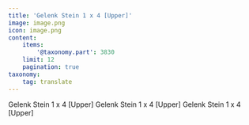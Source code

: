 ```yaml
---
title: 'Gelenk Stein 1 x 4 [Upper]'
image: image.png
icon: image.png
content:
    items:
        '@taxonomy.part': 3830
    limit: 12
    pagination: true
taxonomy:
    tag: translate
---
```


Gelenk Stein 1 x 4 [Upper]
Gelenk Stein 1 x 4 [Upper]
Gelenk Stein 1 x 4 [Upper]

